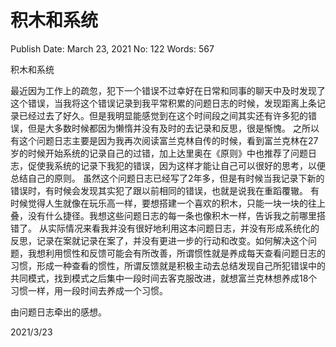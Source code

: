 # 积木和系统

Publish Date: March 23, 2021
No: 122
Words: 567

积木和系统

最近因为工作上的疏忽，犯下一个错误不过幸好在日常和同事的聊天中及时发现了这个错误，当我将这个错误记录到我平常积累的问题日志的时候，发现距离上条记录已经过去了好久。但是我明显能感觉到在这个时间段之间其实还有许多犯的错误，但是大多数时候都因为懒惰并没有及时的去记录和反思，很是惭愧。
之所以有这个问题日志主要是因为我再次阅读富兰克林自传的时候，看到富兰克林在27岁的时候开始系统的记录自己的过错，加上达里奥在《原则》中也推荐了问题日志，促使我系统的记录下我犯的错误，因为这样才能让自己可以很好的思考，以便总结自己的原则。
虽然这个问题日志已经写了2年多，但是有时候当我记录下新的错误时，有时候会发现其实犯了跟以前相同的错误，也就是说我在重蹈覆辙。
有时候觉得人生就像在玩乐高一样，要想搭建一个喜欢的积木，只能一块一块的往上叠，没有什么捷径。我想这些问题日志的每一条也像积木一样，告诉我之前哪里搭错了。
从实际情况来看我并没有很好地利用这本问题日志，并没有形成系统化的反思，记录在案就记录在案了，并没有更进一步的行动和改变。如何解决这个问题，我想利用惯性和反馈可能会有所改善，所谓惯性就是养成每天查看问题日志的习惯，形成一种查看的惯性，所谓反馈就是积极主动去总结发现自己所犯错误中的共同模式，找到模式之后集中一段时间去客克服改进，就想富兰克林想养成18个习惯一样，用一段时间去养成一个习惯。

由问题日志牵出的感想。

2021/3/23